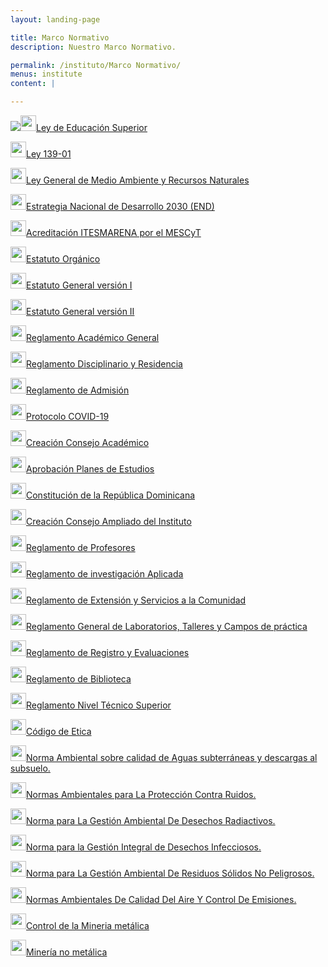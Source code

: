 ```yaml
---
layout: landing-page

title: Marco Normativo
description: Nuestro Marco Normativo.

permalink: /instituto/Marco Normativo/
menus: institute
content: |

---
```


<p><a href="https://res.cloudinary.com/duuonteo7/image/upload/v1647867557/Marco%20Normativo/Ley_139-01.pdf" target="_blanc"><img src="https://us.123rf.com/450wm/123vector/123vector1710/123vector171000360/88439433-ilustraci%C3%B3n-del-icono-rojo-del-c%C3%AD<p><a href="https://res.cloudinary.com/duuonteo7/image/upload/v1647867557/Marco%20Normativo/Ley_139-01.pdf" target="_blanc"><img src="https://us.123rf.com/450wm/123vector/123vector1710/123vector171000360/88439433-ilustraci%C3%B3n-del-icono-rojo-del-c%C3%ADrculo-pdf.jpg?ver=6" alt="" width="25" height="25" />Ley de Educaci&oacute;n Superior</a></p>
<p><a href="https://res.cloudinary.com/duuonteo7/image/upload/v1647867557/Marco%20Normativo/Ley_139-01.pdf" target="_blanc"><img src="https://us.123rf.com/450wm/123vector/123vector1710/123vector171000360/88439433-ilustraci%C3%B3n-del-icono-rojo-del-c%C3%ADrculo-pdf.jpg?ver=6" alt="" width="25" height="25" />Ley 139-01 </a></p>
  <p><a href="https://res.cloudinary.com/duuonteo7/image/upload/v1647865948/Marco%20Normativo/Ley-No-64-00_1.pdf" target="_blanc"><img src="https://us.123rf.com/450wm/123vector/123vector1710/123vector171000360/88439433-ilustraci%C3%B3n-del-icono-rojo-del-c%C3%ADrculo-pdf.jpg?ver=6" alt="" width="25" height="25" />Ley General de Medio Ambiente y Recursos Naturales </a></p>
<p><a href="https://res.cloudinary.com/duuonteo7/image/upload/v1647865852/Marco%20Normativo/Ley_1-12_LEY_ORGANICA_DE_LA_ESTRATEGIA_NACIONAL_DE_DESARROLLO.pdf" target="_blanc"><img src="https://us.123rf.com/450wm/123vector/123vector1710/123vector171000360/88439433-ilustraci%C3%B3n-del-icono-rojo-del-c%C3%ADrculo-pdf.jpg?ver=6" alt="" width="25" height="25" />Estrategia Nacional de Desarrollo 2030 (END) </a></p>
<p><a href="https://res.cloudinary.com/duuonteo7/image/upload/v1647865854/Marco%20Normativo/Resolucion_reconocimiento_Instituto_1.pdf" target="_blanc"><img src="https://us.123rf.com/450wm/123vector/123vector1710/123vector171000360/88439433-ilustraci%C3%B3n-del-icono-rojo-del-c%C3%ADrculo-pdf.jpg?ver=6" alt="" width="25" height="25" />Acreditaci&oacute;n ITESMARENA por el MESCyT</a></p>
<p><a href="https://res.cloudinary.com/duuonteo7/image/upload/v1647865852/Marco%20Normativo/ESTATUTO_ORGANICO_ITESMARENA.pdf" target="_blanc"><img src="https://us.123rf.com/450wm/123vector/123vector1710/123vector171000360/88439433-ilustraci%C3%B3n-del-icono-rojo-del-c%C3%ADrculo-pdf.jpg?ver=6" alt="" width="25" height="25" />Estatuto Org&aacute;nico </a></p>
<p><a href="https://res.cloudinary.com/duuonteo7/image/upload/v1647868514/Marco%20Normativo/ESTATUTOS_-_VOLUMEN_I_DE_INST_PATROCINADORA_Y_DEL_ITESMARENA_13.12.2017_Aprobado_CONESCYT_compressed.pdf" target="_blanc"><img src="https://us.123rf.com/450wm/123vector/123vector1710/123vector171000360/88439433-ilustraci%C3%B3n-del-icono-rojo-del-c%C3%ADrculo-pdf.jpg?ver=6" alt="" width="25" height="25" />Estatuto General versi&oacute;n I</a></p>
<p><a href="https://res.cloudinary.com/duuonteo7/image/upload/v1647865856/Marco%20Normativo/ESTATUTOS_-_VOLUMEN_II_PLAN_DE_ESTUDIOS_TEC_SUP_EN_GESTION_AMBIENTAL_._13.12.2017_Aprobado_CONESCYT.pdf" target="_blanc"><img src="https://us.123rf.com/450wm/123vector/123vector1710/123vector171000360/88439433-ilustraci%C3%B3n-del-icono-rojo-del-c%C3%ADrculo-pdf.jpg?ver=6" alt="" width="25" height="25" />Estatuto General versi&oacute;n II</a></p>
<p><a href="https://res.cloudinary.com/duuonteo7/image/upload/v1647865850/Marco%20Normativo/Reglamento_Acad%C3%A9mico_General._2da_revisi%C3%B3n_CA_07.02.22.pdf" target="_blanc"><img src="https://us.123rf.com/450wm/123vector/123vector1710/123vector171000360/88439433-ilustraci%C3%B3n-del-icono-rojo-del-c%C3%ADrculo-pdf.jpg?ver=6" alt="" width="25" height="25" />Reglamento Acad&eacute;mico General</a></p>
<p><a href="https://res.cloudinary.com/duuonteo7/image/upload/v1647865851/Marco%20Normativo/Reglamento_Residencia_Instituto_del_Ambiente_Enero_2022_revisado.pdf" target="_blanc"><img src="https://us.123rf.com/450wm/123vector/123vector1710/123vector171000360/88439433-ilustraci%C3%B3n-del-icono-rojo-del-c%C3%ADrculo-pdf.jpg?ver=6" alt="" width="25" height="25" />Reglamento Disciplinario y Residencia</a></p>
<p><a href="https://res.cloudinary.com/duuonteo7/image/upload/v1647868239/Marco%20Normativo/Reglamento_de_admisiones_mejorado_junio_2021.pdf" target="_blanc"><img src="https://us.123rf.com/450wm/123vector/123vector1710/123vector171000360/88439433-ilustraci%C3%B3n-del-icono-rojo-del-c%C3%ADrculo-pdf.jpg?ver=6" alt="" width="25" height="25" />Reglamento de Admisi&oacute;n</a></p>
<p><a href="https://res.cloudinary.com/duuonteo7/image/upload/v1647865850/Marco%20Normativo/PROTOCOLO_COVID_19_25.01.22_3ra_revisio%CC%81n.pdf" target="_blanc"><img src="https://us.123rf.com/450wm/123vector/123vector1710/123vector171000360/88439433-ilustraci%C3%B3n-del-icono-rojo-del-c%C3%ADrculo-pdf.jpg?ver=6" alt="" width="25" height="25" />Protocolo COVID-19</a></p>
<p><a href="https://res.cloudinary.com/duuonteo7/image/upload/v1647865852/Marco%20Normativo/Resolucio%CC%81n_Creaci%C3%B3n_Consejo_Acade%CC%81mico.pdf" target="_blanc"><img src="https://us.123rf.com/450wm/123vector/123vector1710/123vector171000360/88439433-ilustraci%C3%B3n-del-icono-rojo-del-c%C3%ADrculo-pdf.jpg?ver=6" alt="" width="25" height="25" />Creaci&oacute;n Consejo Acad&eacute;mico</a></p>
<p><a href="https://res.cloudinary.com/duuonteo7/image/upload/v1647865854/Marco%20Normativo/Aprobacion_Planes_de_Estudios.pdf" target="_blanc"><img src="https://us.123rf.com/450wm/123vector/123vector1710/123vector171000360/88439433-ilustraci%C3%B3n-del-icono-rojo-del-c%C3%ADrculo-pdf.jpg?ver=6" alt="" width="25" height="25" />Aprobaci&oacute;n Planes de Estudios</a></p>
<p><a href="https://res.cloudinary.com/duuonteo7/image/upload/v1647865855/Marco%20Normativo/Constitucion-de-la-Republica-Dominicana-2015-actualizada.pdf" target="_blanc"><img src="https://us.123rf.com/450wm/123vector/123vector1710/123vector171000360/88439433-ilustraci%C3%B3n-del-icono-rojo-del-c%C3%ADrculo-pdf.jpg?ver=6" alt="" width="25" height="25" />Constituci&oacute;n de la Rep&uacute;blica Dominicana</a></p>
<p><a href="https://res.cloudinary.com/duuonteo7/image/upload/v1647865855/Marco%20Normativo/Consejo_Acade%CC%81mico_Ampliado_ITESMARENA.pdf" target="_blanc"><img src="https://us.123rf.com/450wm/123vector/123vector1710/123vector171000360/88439433-ilustraci%C3%B3n-del-icono-rojo-del-c%C3%ADrculo-pdf.jpg?ver=6" alt="" width="25" height="25" />Creaci&oacute;n Consejo Ampliado del Instituto</a></p>
<p><a href="https://res.cloudinary.com/duuonteo7/image/upload/v1647872945/Marco%20Normativo/Extraidos/Reglamento_de_Profesores.pdf" target="_blanc"><img src="https://us.123rf.com/450wm/123vector/123vector1710/123vector171000360/88439433-ilustraci%C3%B3n-del-icono-rojo-del-c%C3%ADrculo-pdf.jpg?ver=6" alt="" width="25" height="25" />Reglamento de Profesores </a></p>
<p><a href="https://res.cloudinary.com/duuonteo7/image/upload/v1647872944/Marco%20Normativo/Extraidos/Reglamento_de_investigaci%C3%B3n_Aplicada.pdf" target="_blanc"><img src="https://us.123rf.com/450wm/123vector/123vector1710/123vector171000360/88439433-ilustraci%C3%B3n-del-icono-rojo-del-c%C3%ADrculo-pdf.jpg?ver=6" alt="" width="25" height="25" />Reglamento de investigaci&oacute;n Aplicada </a></p>
<p><a href="https://res.cloudinary.com/duuonteo7/image/upload/v1647872943/Marco%20Normativo/Extraidos/Reglamento_de_Extensi%C3%B3n_y_Servicios_a_la_Comunidad.pdf" target="_blanc"><img src="https://us.123rf.com/450wm/123vector/123vector1710/123vector171000360/88439433-ilustraci%C3%B3n-del-icono-rojo-del-c%C3%ADrculo-pdf.jpg?ver=6" alt="" width="25" height="25" />Reglamento de Extensi&oacute;n y Servicios a la Comunidad </a></p>
<p><a href="https://res.cloudinary.com/duuonteo7/image/upload/v1647872947/Marco%20Normativo/Extraidos/Reglamento_General_de_Laboratorios_Talleres_y_Campos_de_pr%C3%A1ctica.pdf" target="_blanc"><img src="https://us.123rf.com/450wm/123vector/123vector1710/123vector171000360/88439433-ilustraci%C3%B3n-del-icono-rojo-del-c%C3%ADrculo-pdf.jpg?ver=6" alt="" width="25" height="25" />Reglamento General de Laboratorios, Talleres y Campos de pr&aacute;ctica </a></p>
<p><a href="https://res.cloudinary.com/duuonteo7/image/upload/v1647872946/Marco%20Normativo/Extraidos/Reglamento_de_Registro_y_Evaluaciones.pdf" target="_blanc"><img src="https://us.123rf.com/450wm/123vector/123vector1710/123vector171000360/88439433-ilustraci%C3%B3n-del-icono-rojo-del-c%C3%ADrculo-pdf.jpg?ver=6" alt="" width="25" height="25" />Reglamento de Registro y Evaluaciones </a></p>
<p><a href="https://res.cloudinary.com/duuonteo7/image/upload/v1647872943/Marco%20Normativo/Extraidos/Reglamento_de_Biblioteca.pdf" target="_blanc"><img src="https://us.123rf.com/450wm/123vector/123vector1710/123vector171000360/88439433-ilustraci%C3%B3n-del-icono-rojo-del-c%C3%ADrculo-pdf.jpg?ver=6" alt="" width="25" height="25" />Reglamento de Biblioteca </a></p>
<p><a href="https://res.cloudinary.com/duuonteo7/image/upload/v1647865851/Marco%20Normativo/Reglamento_NIVEL_TECNICO_SUPERIOR_1.pdf" target="_blanc"><img src="https://us.123rf.com/450wm/123vector/123vector1710/123vector171000360/88439433-ilustraci%C3%B3n-del-icono-rojo-del-c%C3%ADrculo-pdf.jpg?ver=6" alt="" width="25" height="25" />Reglamento Nivel T&eacute;cnico Superior</a></p>
<p><a href="https://res.cloudinary.com/duuonteo7/image/upload/v1647865859/Marco%20Normativo/Codigo-de-Etica.pdf" target="_blanc"><img src="https://us.123rf.com/450wm/123vector/123vector1710/123vector171000360/88439433-ilustraci%C3%B3n-del-icono-rojo-del-c%C3%ADrculo-pdf.jpg?ver=6" alt="" width="25" height="25" />C&oacute;digo de Etica</a></p>
<p><a href="https://res.cloudinary.com/duuonteo7/image/upload/v1647867649/Marco%20Normativo/Norma-Ambiental-sobre-Control-de-Descargas-a-Aguas-Superficiales-alcantarillado-sanitario-y-aguas-costeras.pdf" target="_blanc"><img src="https://us.123rf.com/450wm/123vector/123vector1710/123vector171000360/88439433-ilustraci%C3%B3n-del-icono-rojo-del-c%C3%ADrculo-pdf.jpg?ver=6" alt="" width="25" height="25" />Norma Ambiental sobre calidad de Aguas subterr&aacute;neas y descargas al subsuelo.</a>
<p><a href="https://res.cloudinary.com/duuonteo7/image/upload/v1647867792/Marco%20Normativo/Normas-Ambientales-para-la-Proteccion-contra-Ruidos.pdf" target="_blanc"><img src="https://us.123rf.com/450wm/123vector/123vector1710/123vector171000360/88439433-ilustraci%C3%B3n-del-icono-rojo-del-c%C3%ADrculo-pdf.jpg?ver=6" alt="" width="25" height="25" />Normas Ambientales para La Protección Contra Ruidos.</a>
<p><a href="https://res.cloudinary.com/duuonteo7/image/upload/v1647867869/Marco%20Normativo/Norma-para-la-Gestion-Ambiental-de-Desechos-Radiactivos.pdf" target="_blanc"><img src="https://us.123rf.com/450wm/123vector/123vector1710/123vector171000360/88439433-ilustraci%C3%B3n-del-icono-rojo-del-c%C3%ADrculo-pdf.jpg?ver=6" alt="" width="25" height="25" />Norma para La Gestión Ambiental De Desechos Radiactivos.</a>
<p><a href="https://res.cloudinary.com/duuonteo7/image/upload/v1647867870/Marco%20Normativo/Norma-para-la-Gestion-Integral-de-Desechos-Infecciosos-Biomedicos.pdf" target="_blanc"><img src="https://us.123rf.com/450wm/123vector/123vector1710/123vector171000360/88439433-ilustraci%C3%B3n-del-icono-rojo-del-c%C3%ADrculo-pdf.jpg?ver=6" alt="" width="25" height="25" />Norma para la Gestión Integral de Desechos Infecciosos.</a>
<p><a href="https://res.cloudinary.com/duuonteo7/image/upload/v1647867973/Marco%20Normativo/Norma-Residuos-Solidos-no-Peligrosos.pdf" target="_blanc"><img src="https://us.123rf.com/450wm/123vector/123vector1710/123vector171000360/88439433-ilustraci%C3%B3n-del-icono-rojo-del-c%C3%ADrculo-pdf.jpg?ver=6" alt="" width="25" height="25" />Norma para La Gestión Ambiental De Residuos Sólidos No Peligrosos.</a>
<p><a href="https://res.cloudinary.com/duuonteo7/image/upload/v1647868072/Marco%20Normativo/REGLAMENTO-T_90CNICO-AMBIENTAL-CALIDAD-DEL-AIRE.12.09.2017.pdf" target="_blanc"><img src="https://us.123rf.com/450wm/123vector/123vector1710/123vector171000360/88439433-ilustraci%C3%B3n-del-icono-rojo-del-c%C3%ADrculo-pdf.jpg?ver=6" alt="" width="25" height="25" />Normas Ambientales De Calidad Del Aire Y Control De Emisiones.</a>
<p><a href="https://res.cloudinary.com/duuonteo7/image/upload/v1647871823/Marco%20Normativo/Control_Miner%C3%ADa_Met%C3%A1lica.pdf" target="_blanc"><img src="https://us.123rf.com/450wm/123vector/123vector1710/123vector171000360/88439433-ilustraci%C3%B3n-del-icono-rojo-del-c%C3%ADrculo-pdf.jpg?ver=6" alt="" width="25" height="25" />Control de la Mineria metálica</a>
<p><a href="https://res.cloudinary.com/duuonteo7/image/upload/v1647865851/Marco%20Normativo/Miner%C3%ADa_no_m%C3%A9talica_2009-131.pdf" target="_blanc"><img src="https://us.123rf.com/450wm/123vector/123vector1710/123vector171000360/88439433-ilustraci%C3%B3n-del-icono-rojo-del-c%C3%ADrculo-pdf.jpg?ver=6" alt="" width="25" height="25" />Minería no metálica</a>
